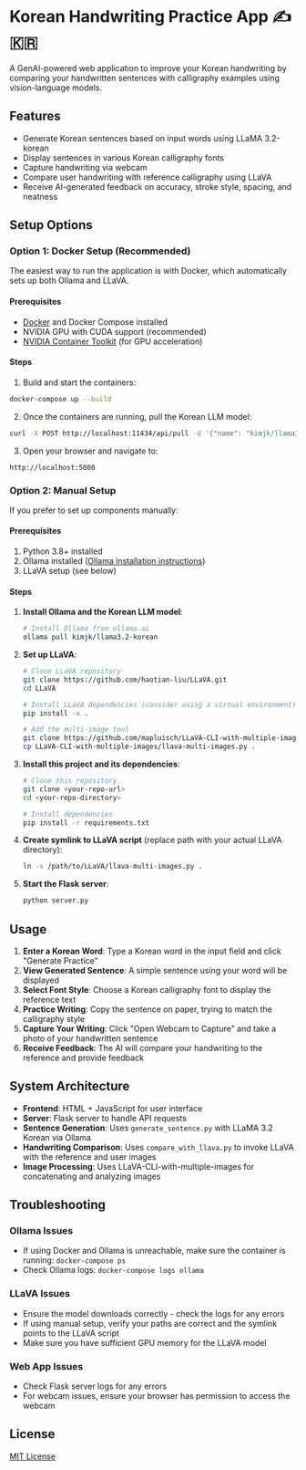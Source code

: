 # Korean Handwriting Practice App ✍️🇰🇷

A GenAI-powered web application to improve your Korean handwriting by comparing your handwritten sentences with calligraphy examples using vision-language models.

## Features

- Generate Korean sentences based on input words using LLaMA 3.2-korean
- Display sentences in various Korean calligraphy fonts
- Capture handwriting via webcam
- Compare user handwriting with reference calligraphy using LLaVA
- Receive AI-generated feedback on accuracy, stroke style, spacing, and neatness

## Setup Options

### Option 1: Docker Setup (Recommended)

The easiest way to run the application is with Docker, which automatically sets up both Ollama and LLaVA.

#### Prerequisites

- [Docker](https://www.docker.com/products/docker-desktop/) and Docker Compose installed
- NVIDIA GPU with CUDA support (recommended)
- [NVIDIA Container Toolkit](https://docs.nvidia.com/datacenter/cloud-native/container-toolkit/install-guide.html) (for GPU acceleration)

#### Steps

1. Build and start the containers:

```bash
docker-compose up --build
```

2. Once the containers are running, pull the Korean LLM model:

```bash
curl -X POST http://localhost:11434/api/pull -d '{"name": "kimjk/llama3.2-korean"}'
```

3. Open your browser and navigate to:

```
http://localhost:5000
```

### Option 2: Manual Setup

If you prefer to set up components manually:

#### Prerequisites

1. Python 3.8+ installed
2. Ollama installed ([Ollama installation instructions](https://ollama.ai/))
3. LLaVA setup (see below)

#### Steps

1. **Install Ollama and the Korean LLM model**:

   ```bash
   # Install Ollama from ollama.ai
   ollama pull kimjk/llama3.2-korean
   ```

2. **Set up LLaVA**:

   ```bash
   # Clone LLaVA repository
   git clone https://github.com/haotian-liu/LLaVA.git
   cd LLaVA

   # Install LLaVA dependencies (consider using a virtual environment)
   pip install -e .

   # Add the multi-image tool
   git clone https://github.com/mapluisch/LLaVA-CLI-with-multiple-images.git
   cp LLaVA-CLI-with-multiple-images/llava-multi-images.py .
   ```

3. **Install this project and its dependencies**:

   ```bash
   # Clone this repository
   git clone <your-repo-url>
   cd <your-repo-directory>

   # Install dependencies
   pip install -r requirements.txt
   ```

4. **Create symlink to LLaVA script** (replace path with your actual LLaVA directory):

   ```bash
   ln -s /path/to/LLaVA/llava-multi-images.py .
   ```

5. **Start the Flask server**:

   ```bash
   python server.py
   ```

## Usage

1. **Enter a Korean Word**: Type a Korean word in the input field and click "Generate Practice"
2. **View Generated Sentence**: A simple sentence using your word will be displayed
3. **Select Font Style**: Choose a Korean calligraphy font to display the reference text
4. **Practice Writing**: Copy the sentence on paper, trying to match the calligraphy style
5. **Capture Your Writing**: Click "Open Webcam to Capture" and take a photo of your handwritten sentence
6. **Receive Feedback**: The AI will compare your handwriting to the reference and provide feedback

## System Architecture

- **Frontend**: HTML + JavaScript for user interface
- **Server**: Flask server to handle API requests
- **Sentence Generation**: Uses `generate_sentence.py` with LLaMA 3.2 Korean via Ollama
- **Handwriting Comparison**: Uses `compare_with_llava.py` to invoke LLaVA with the reference and user images
- **Image Processing**: Uses LLaVA-CLI-with-multiple-images for concatenating and analyzing images

## Troubleshooting

### Ollama Issues

- If using Docker and Ollama is unreachable, make sure the container is running: `docker-compose ps`
- Check Ollama logs: `docker-compose logs ollama`

### LLaVA Issues

- Ensure the model downloads correctly - check the logs for any errors
- If using manual setup, verify your paths are correct and the symlink points to the LLaVA script
- Make sure you have sufficient GPU memory for the LLaVA model

### Web App Issues

- Check Flask server logs for any errors
- For webcam issues, ensure your browser has permission to access the webcam

## License

[MIT License](LICENSE)

